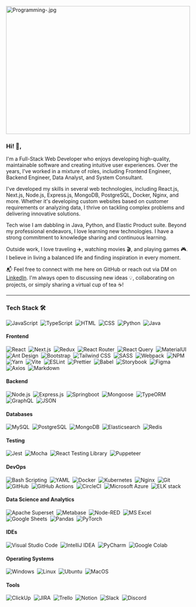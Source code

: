 <img title="Programming-.jpg" src="https://cdn.dribbble.com/users/2552489/screenshots/16773236/media/f9558e3a4f065c6be66d5d33564b2683.png" width="100%" height="350" >

### Hi! 👋,

I'm a Full-Stack Web Developer who enjoys developing high-quality, maintainable software and creating intuitive user experiences. Over the years, I've worked in a mixture of roles, including Frontend Engineer, Backend Engineer, Data Analyst, and System Consultant.

I've developed my skills in several web technologies, including React.js, Next.js, Node.js, Express.js, MongoDB, PostgreSQL, Docker, Nginx, and more. Whether it's developing custom websites based on customer requirements or analyzing data, I thrive on tackling complex problems and delivering innovative solutions.

Tech wise I am dabbling in Java, Python, and Elastic Product suite. Beyond my professional endeavors, I love learning new technologies. I have a strong commitment to knowledge sharing and continuous learning.

Outside work, I love traveling ✈️, watching movies 🎬, and playing games 🎮. I believe in living a balanced life and finding inspiration in every moment.

📬 Feel free to connect with me here on GitHub or reach out via DM on [LinkedIn](https://www.linkedin.com/in/koscee-a-268848302). I'm always open to discussing new ideas 💡, collaborating on projects, or simply sharing a virtual cup of tea ☕!
<br />


<!-- <p><img align="center" src="https://github-readme-stats.vercel.app/api?username=koscee&show_icons=true&locale=en" alt="koscee" /></p> -->
---

### Tech Stack 🛠
![JavaScript](https://img.shields.io/badge/-JavaScript-05122A?style=flat&logo=javascript)&nbsp;
![TypeScript](https://img.shields.io/badge/-Typescript-05122A?style=flat&logo=typescript&logoColor=%231082C3)&nbsp;
![HTML](https://img.shields.io/badge/-HTML-05122A?style=flat&logo=HTML5)&nbsp;
![CSS](https://img.shields.io/badge/-CSS-05122A?style=flat&logo=CSS3&logoColor=1572B6)&nbsp;
![Python](https://img.shields.io/badge/-Python-05122A?style=flat&logo=python&logoColor=%231082C3)&nbsp;
![Java](https://img.shields.io/badge/-Java-05122A?style=flat&logo=Java&logoColor=FFA518)

#### Frontend
![React](https://img.shields.io/badge/-React-05122A?style=flat&logo=react)&nbsp;
![Next.js](https://img.shields.io/badge/-Next.js-05122A?style=flat&logo=next.js)&nbsp;
![Redux](https://img.shields.io/badge/-Redux-05122A?style=flat&logo=redux)&nbsp;
![React Router](https://img.shields.io/badge/-React%20Router-05122A?style=flat&logo=react-router)&nbsp;
![React Query](https://img.shields.io/badge/-React%20Query-05122A?style=flat&logo=react-query)&nbsp;
![MaterialUI](https://img.shields.io/badge/-MaterialUI-05122A?style=flat&logo=mui)&nbsp;
![Ant Design](https://img.shields.io/badge/-Ant%20Design-05122A?style=flat&logo=ant-design)&nbsp;
![Bootstrap](https://img.shields.io/badge/-Bootstrap-05122A?style=flat&logo=bootstrap)&nbsp;
![Tailwind CSS](https://img.shields.io/badge/-Tailwind%20CSS-05122A?style=flat&logo=tailwindcss)&nbsp;
![SASS](https://img.shields.io/badge/-SASS-05122A?style=flat&logo=sass)&nbsp;
![Webpack](https://img.shields.io/badge/-Webpack-05122A?style=flat&logo=webpack)&nbsp;
![NPM](https://img.shields.io/badge/-NPM-05122A?style=flat&logo=npm)&nbsp;
![Yarn](https://img.shields.io/badge/-Yarn-05122A?style=flat&logo=yarn)&nbsp;
![Vite](https://img.shields.io/badge/-Vite-05122A?style=flat&logo=vite)&nbsp;
![ESLint](https://img.shields.io/badge/-ESLint-05122A?style=flat&logo=eslint)&nbsp;
![Prettier](https://img.shields.io/badge/-Prettier-05122A?style=flat&logo=prettier)&nbsp;
![Babel](https://img.shields.io/badge/-Babel-05122A?style=flat&logo=babel)&nbsp;
![Storybook](https://img.shields.io/badge/-Storybook-05122A?style=flat&logo=storybook)&nbsp;
![Figma](https://img.shields.io/badge/-Figma-05122A?style=flat&logo=figma)&nbsp;
![Axios](https://img.shields.io/badge/-Axios-05122A?style=flat&logo=axios)&nbsp;
![Markdown](https://img.shields.io/badge/-Markdown-05122A?style=flat&logo=markdown)

#### Backend
![Node.js](https://img.shields.io/badge/-Node.js-05122A?style=flat&logo=node.js)&nbsp;
![Express.js](https://img.shields.io/badge/-Express.js-05122A?style=flat&logo=express)&nbsp;
![Springboot](https://img.shields.io/badge/-Springboot-05122A?style=flat&logo=springboot)&nbsp;
![Mongoose](https://img.shields.io/badge/-Mongoose-05122A?style=flat&logo=mongoose)&nbsp;
![TypeORM](https://img.shields.io/badge/-TypeORM-05122A?style=flat&logo=typeorm)&nbsp;
![GraphQL](https://img.shields.io/badge/-GraphQL-05122A?style=flat&logo=graphql)&nbsp;
![JSON](https://img.shields.io/badge/-JSON-05122A?style=flat&logo=json)

#### Databases
![MySQL](https://img.shields.io/badge/-MySQL-05122A?style=flat&logo=mysql)&nbsp;
![PostgreSQL](https://img.shields.io/badge/-PostgreSQL-05122A?style=flat&logo=postgresql)&nbsp;
![MongoDB](https://img.shields.io/badge/-MongoDB-05122A?style=flat&logo=mongodb)&nbsp;
![Elasticsearch](https://img.shields.io/badge/-Elasticsearch-05122A?style=flat&logo=elasticsearch)&nbsp;
![Redis](https://img.shields.io/badge/-Redis-05122A?style=flat&logo=redis)

#### Testing
![Jest](https://img.shields.io/badge/-Jest-05122A?style=flat&logo=jest)&nbsp;
![Mocha](https://img.shields.io/badge/-Mocha-05122A?style=flat&logo=mocha)&nbsp;
![React Testing Library](https://img.shields.io/badge/-React%20Testing%20Library-05122A?style=flat&logo=react-testing-library)&nbsp;
![Puppeteer](https://img.shields.io/badge/-Puppeteer-05122A?style=flat&logo=puppeteer)

#### DevOps
![Bash Scripting](https://img.shields.io/badge/-Bash%20Scripting-05122A?style=flat&logo=gnubash)&nbsp;
![YAML](https://img.shields.io/badge/-YAML-05122A?style=flat&logo=yaml)&nbsp;
![Docker](https://img.shields.io/badge/-Docker-05122A?style=flat&logo=docker)&nbsp;
![Kubernetes](https://img.shields.io/badge/-Kubernetes-05122A?style=flat&logo=kubernetes)&nbsp;
![Nginx](https://img.shields.io/badge/-Nginx-05122A?style=flat&logo=nginx)&nbsp;
![Git](https://img.shields.io/badge/-Git-05122A?style=flat&logo=git)&nbsp;
![GitHub](https://img.shields.io/badge/-GitHub-05122A?style=flat&logo=github)&nbsp;
![GitHub Actions](https://img.shields.io/badge/-GitHub%20Actions-05122A?style=flat&logo=githubactions)&nbsp;
![CircleCI](https://img.shields.io/badge/-CircleCI-05122A?style=flat&logo=circleci)&nbsp;
![Microsoft Azure](https://img.shields.io/badge/-Microsoft%20Azure-05122A?style=flat&logo=microsoftazure)&nbsp;
![ELK stack](https://img.shields.io/badge/-ELK%20stack-05122A?style=flat&logo=elasticstack)

#### Data Science and Analytics
![Apache Superset](https://img.shields.io/badge/-Apache%20Superset-05122A?style=flat&logo=apachesuperset)&nbsp;
![Metabase](https://img.shields.io/badge/-Metabase-05122A?style=flat&logo=metabase)&nbsp;
![Node-RED](https://img.shields.io/badge/-NodeRED-05122A?style=flat&logo=nodered&logoColor=%239F0000)&nbsp;
![MS Excel](https://img.shields.io/badge/-MS%20Excel-05122A?style=flat&logo=microsoftexcel)&nbsp;
![Google Sheets](https://img.shields.io/badge/-Google%20Sheet-05122A?style=flat&logo=googlesheets)&nbsp;
![Pandas](https://img.shields.io/badge/-Pandas-05122A?style=flat&logo=pandas)&nbsp;
![PyTorch](https://img.shields.io/badge/-PyTorch-05122A?style=flat&logo=pytorch)

#### IDEs
![Visual Studio Code](https://img.shields.io/badge/-Visual%20Studio%20Code-05122A?style=flat&logo=visual-studio-code&logoColor=007ACC)&nbsp;
![IntelliJ IDEA](https://img.shields.io/badge/-IntelliJ%20IDEA-05122A?style=flat&logo=intellijidea)&nbsp;
![PyCharm](https://img.shields.io/badge/-PyCharm-05122A?style=flat&logo=pycharm)&nbsp;
![Google Colab](https://img.shields.io/badge/-Google%20Colab-05122A?style=flat&logo=googlecolab)

#### Operating Systems
![Windows](https://img.shields.io/badge/-Windows-05122A?style=flat&logo=windows)&nbsp;
![Linux](https://img.shields.io/badge/-Linux-05122A?style=flat&logo=linux)&nbsp;
![Ubuntu](https://img.shields.io/badge/-Ubuntu-05122A?style=flat&logo=ubuntu)&nbsp;
![MacOS](https://img.shields.io/badge/-MacOS-05122A?style=flat&logo=macos)

#### Tools
![ClickUp](https://img.shields.io/badge/-ClickUp-05122A?style=flat&logo=clickup)&nbsp;
![JIRA](https://img.shields.io/badge/-JIRA-05122A?style=flat&logo=jira)&nbsp;
![Trello](https://img.shields.io/badge/-Trello-05122A?style=flat&logo=trello)&nbsp;
![Notion](https://img.shields.io/badge/-Notion-05122A?style=flat&logo=notion)&nbsp;
![Slack](https://img.shields.io/badge/-Slack-05122A?style=flat&logo=slack)&nbsp;
![Discord](https://img.shields.io/badge/-Discord-05122A?style=flat&logo=discord)




